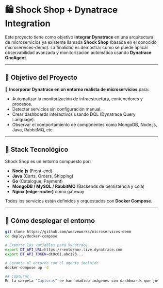 # 🛍️ Shock Shop + Dynatrace Integration

Este proyecto tiene como objetivo **integrar Dynatrace** en una arquitectura de microservicios ya existente llamada **Shock Shop** (basada en el conocido microservices-demo). La finalidad es demostrar cómo se puede aplicar observabilidad avanzada y monitorización automática usando **Dynatrace OneAgent**.

---

## 🎯 Objetivo del Proyecto

📌 **Incorporar Dynatrace en un entorno realista de microservicios** para:

- Automatizar la monitorización de infraestructura, contenedores y procesos.
- Detectar servicios sin configuración manual.
- Crear dashboards interactivos usando DQL (Dynatrace Query Language).
- Observar el comportamiento de componentes como MongoDB, Node.js, Java, RabbitMQ, etc.

---

## 🧱 Stack Tecnológico

Shock Shop es un entorno compuesto por:

- **Node.js** (Front-end)
- **Java** (Carts, Orders, Shipping)
- **Go** (Catalogue, Payment)
- **MongoDB / MySQL / RabbitMQ** (Backends de persistencia y cola)
- **Nginx (edge-router)** como gateway

Todos los servicios están definidos y orquestados con **Docker Compose**.

---

## 🚀 Cómo desplegar el entorno

```bash
git clone https://github.com/weaveworks/microservices-demo
cd deploy/docker-compose

# Exporta las variables para Dynatrace
export DT_API_URL=https://<entorno>.live.dynatrace.com
export DT_API_TOKEN=dt0c01.abc123...

# Levanta el entorno con el agente incluido
docker-compose up -d

## Capturas
En la carpeta "Capturas" se han añadido imágenes con dashboards que justifican la incorporación de Dynatrace al proyecto